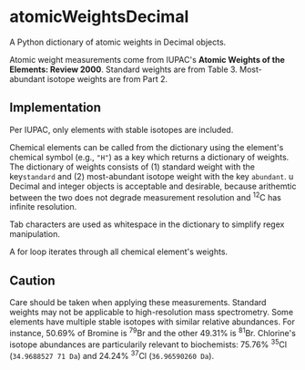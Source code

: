 # atomicWeightsDecimal

A Python dictionary of atomic weights in Decimal objects.

Atomic weight measurements come from IUPAC's **Atomic Weights of the Elements: Review 2000**. Standard weights are from Table 3. Most-abundant isotope weights are from Part 2.

## Implementation

Per IUPAC, only elements with stable isotopes are included.

Chemical elements can be called from the dictionary using the element's chemical symbol (e.g., `"H"`) as a key which returns a dictionary of weights. The dictionary of weights consists of (1) standard weight with the key`standard` and (2) most-abundant isotope weight with the key `abundant`.
u Decimal and integer objects is acceptable and desirable, because arithemtic between the two does not degrade measurement resolution and <sup>12</sup>C has infinite resolution.

Tab characters are used as whitespace in the dictionary to simplify regex manipulation.

A for loop iterates through all chemical element's weights.

## Caution

Care should be taken when applying these measurements. Standard weights may not be applicable to high-resolution mass spectrometry. Some elements have multiple stable isotopes with similar relative abundances. For  instance, 50.69% of Bromine is <sup>79</sup>Br and the other 49.31% is <sup>81</sup>Br. Chlorine's isotope abundances are particularily relevant to biochemists: 75.76% <sup>35</sup>Cl (`34.9688527 71 Da`) and 24.24% <sup>37</sup>Cl (`36.96590260 Da`).
